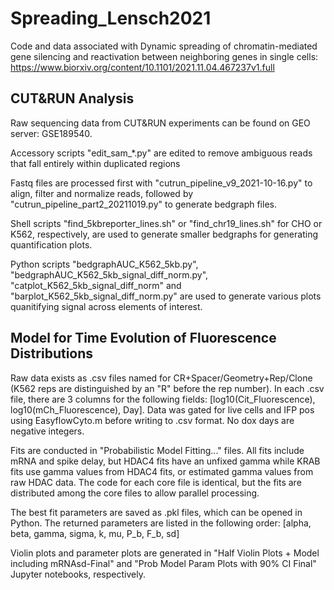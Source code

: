 # Spreading_Lensch2021
Code and data associated with Dynamic spreading of chromatin-mediated gene silencing and reactivation between neighboring genes in single cells: 
https://www.biorxiv.org/content/10.1101/2021.11.04.467237v1.full

## CUT&RUN Analysis
Raw sequencing data from CUT&RUN experiments can be found on GEO server: GSE189540. 

Accessory scripts "edit_sam_*.py" are edited to remove ambiguous reads that fall entirely within duplicated regions 

Fastq files are processed first with "cutrun_pipeline_v9_2021-10-16.py" to align, filter and normalize reads, followed by "cutrun_pipeline_part2_20211019.py" to generate bedgraph files. 

Shell scripts "find_5kbreporter_lines.sh" or "find_chr19_lines.sh" for CHO or K562, respectively, are used to generate smaller bedgraphs for generating quantification plots. 

Python scripts "bedgraphAUC_K562_5kb.py", "bedgraphAUC_K562_5kb_signal_diff_norm.py", "catplot_K562_5kb_signal_diff_norm" and "barplot_K562_5kb_signal_diff_norm.py" are used to generate various plots quanitifying signal across elements of interest.  

## Model for Time Evolution of Fluorescence Distributions
Raw data exists as .csv files named for CR+Spacer/Geometry+Rep/Clone (K562 reps are distinguished by an "R" before the rep number).
In each .csv file, there are 3 columns for the following fields: [log10(Cit_Fluorescence), log10(mCh_Fluorescence), Day].
Data was gated for live cells and IFP pos using EasyflowCyto.m before writing to .csv format. No dox days are negative integers.

Fits are conducted in "Probabilistic Model Fitting..." files. All fits include mRNA and spike delay, but HDAC4 fits have an unfixed
gamma while KRAB fits use gamma values from HDAC4 fits, or estimated gamma values from raw HDAC data. The code for each core file
is identical, but the fits are distributed among the core files to allow parallel processing.

The best fit parameters are saved as .pkl files, which can be opened in Python.
The returned parameters are listed in the following order:
[alpha, beta, gamma, sigma, k, mu, P_b, F_b, sd]

Violin plots and parameter plots are generated in "Half Violin Plots + Model including mRNAsd-Final" and "Prob Model Param Plots with 90% CI Final" Jupyter notebooks, respectively.